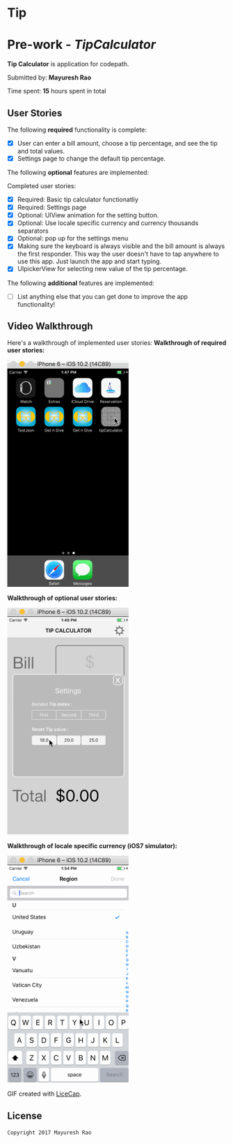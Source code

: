 
Tip
==================
# Pre-work - *TipCalculator*

**Tip Calculator** is  application for codepath.

Submitted by: **Mayuresh Rao**

Time spent: **15** hours spent in total

## User Stories

The following **required** functionality is complete:

* [x] User can enter a bill amount, choose a tip percentage, and see the tip and total values.
* [x] Settings page to change the default tip percentage.

The following **optional** features are implemented:

Completed user stories:

* [x] Required: Basic tip calculator functionatliy
* [x] Required: Settings page
* [x] Optional: UIView animation for the setting button.
* [x] Optional: Use locale specific currency and currency thousands separators
* [x] Optional: pop up for the settings menu
* [x] Making sure the keyboard is always visible and the bill amount is always the first responder. This way the user doesn't have to tap anywhere to use this app. Just launch the app and start typing.
* [x] UIpickerView for selecting new value of the tip percentage.

The following **additional** features are implemented:

- [ ] List anything else that you can get done to improve the app functionality!

## Video Walkthrough 

Here's a walkthrough of implemented user stories:
**Walkthrough of required  user stories:**

![](gif/1.gif)

**Walkthrough of  optional user stories:**

![](gif/2.gif)

**Walkthrough of locale specific currency (iOS7 simulator):**

![](gif/3.gif)

GIF created with [LiceCap](http://www.cockos.com/licecap/).



## License

    Copyright 2017 Mayuresh Rao


